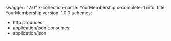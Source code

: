 swagger: "2.0"
x-collection-name: YourMembership
x-complete: 1
info:
  title: YourMembership
  version: 1.0.0
schemes:
- http
produces:
- application/json
consumes:
- application/json